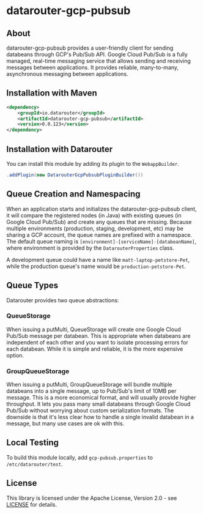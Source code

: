 # datarouter-gcp-pubsub

## About

datarouter-gcp-pubsub provides a user-friendly client for sending databeans through GCP's Pub/Sub API. Google Cloud 
Pub/Sub is a fully managed, real-time messaging service that allows sending and receiving messages between applications.
It provides reliable, many-to-many, asynchronous messaging between applications.

## Installation with Maven

```xml
<dependency>
	<groupId>io.datarouter</groupId>
	<artifactId>datarouter-gcp-pubsub</artifactId>
	<version>0.0.123</version>
</dependency>
```
## Installation with Datarouter

You can install this module by adding its plugin to the `WebappBuilder`.

```java
.addPlugin(new DatarouterGcpPubsubPluginBuilder())
```

## Queue Creation and Namespacing

When an application starts and initializes the datarouter-gcp-pubsub client, it will compare the registered nodes (in 
Java) with existing queues (in Google Cloud Pub/Sub) and create any queues that are missing.  Because multiple 
environments (production, staging, development, etc) may be sharing a GCP account, the queue names are 
prefixed with a namespace.  The default queue naming is `[environment]-[serviceName]-[databeanName]`, where environment 
is provided by the `DatarouterProperties` class.

A development queue could have a name like `matt-laptop-petstore-Pet`, while the production queue's name would be
`production-petstore-Pet`.

## Queue Types

Datarouter provides two queue abstractions:

### QueueStorage

When issuing a putMulti, QueueStorage will create one Google Cloud Pub/Sub message per databean.  This is appropriate 
when databeans are independent of each other and you want to isolate processing errors for each databean.  While it is
simple and reliable, it is the more expensive option.

### GroupQueueStorage

When issuing a putMulti, GroupQueueStorage will bundle multiple databeans into a single message, up to Pub/Sub's limit 
of 10MB per message.  This is a more economical format, and will usually provide higher throughput.  It lets you pass 
many small databeans through Google Cloud Pub/Sub without worrying about custom serialization formats.  The downside 
is that it's less clear how to handle a single invalid databean in a message, but many use cases are ok with this.


## Local Testing
To build this module locally, add `gcp-pubsub.properties` to `/etc/datarouter/test`.

## License

This library is licensed under the Apache License, Version 2.0 - see [LICENSE](../LICENSE) for details.
